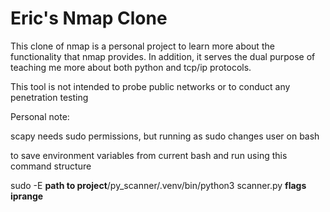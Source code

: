 # Eric's Nmap Clone
This clone of nmap is a personal project to learn more about the functionality that nmap provides.
In addition, it serves the dual purpose of teaching me more about both python and tcp/ip protocols.

This tool is not intended to probe public networks or to conduct any penetration testing


Personal note:

scapy needs sudo permissions, but running as sudo changes user on bash

to save environment variables from current bash and run using this command structure

sudo -E **path to project**/py_scanner/.venv/bin/python3 scanner.py **flags** **iprange**
